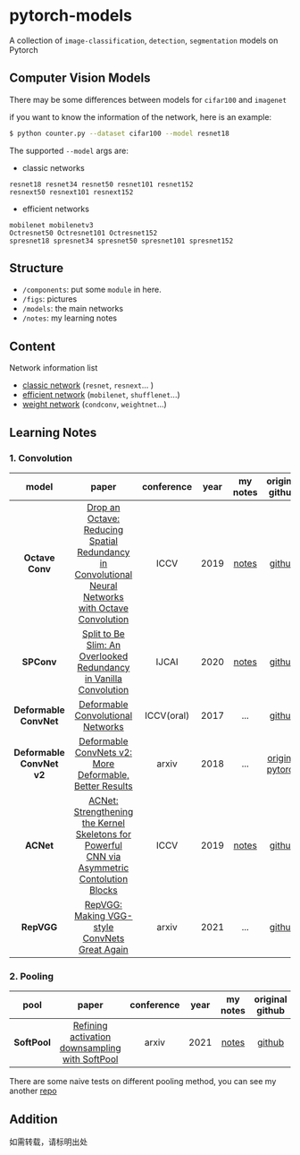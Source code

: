 # pytorch-models
A collection of `image-classification`, `detection`, `segmentation` models on Pytorch

## Computer Vision Models
There may be some differences between models for `cifar100` and `imagenet`

if you want to know the information of the network, here is an example:
```bash
$ python counter.py --dataset cifar100 --model resnet18
```

The supported `--model` args are:
- classic networks
```
resnet18 resnet34 resnet50 resnet101 resnet152
resnext50 resnext101 resnext152
```

- efficient networks
```
mobilenet mobilenetv3
Octresnet50 Octresnet101 Octresnet152
spresnet18 spresnet34 spresnet50 spresnet101 spresnet152
```


## Structure
- `/components`: put some `module` in here.
- `/figs`: pictures
- `/models`: the main networks
- `/notes`: my learning notes

## Content
Network information list
- [classic network](https://github.com/rentainhe/pytorch-models/blob/master/model_information/classic-networks.md)  (`resnet`, `resnext`... )
- [efficient network](https://github.com/rentainhe/pytorch-models/blob/master/model_information/efficient-networks.md) (`mobilenet`, `shufflenet`...)
- [weight network](https://github.com/rentainhe/pytorch-models/blob/master/model_information/weight-networks.md) (`condconv`, `weightnet`...)


## Learning Notes
### 1. Convolution
|model|paper|conference|year|my notes|original github|
|:---:|:---:|:---:|:---:|:---:|:---:
| __Octave Conv__|[Drop an Octave: Reducing Spatial Redundancy in Convolutional Neural Networks with Octave Convolution](https://export.arxiv.org/pdf/1904.05049)|ICCV|2019|[notes](https://github.com/rentainhe/pytorch-models/blob/master/notes/efficient-networks/Octave%20Conv.md)|[github](https://github.com/lxtGH/OctaveConv_pytorch)
|__SPConv__|[Split to Be Slim: An Overlooked Redundancy in Vanilla Convolution](https://arxiv.org/abs/2006.12085)|IJCAI|2020|[notes](https://github.com/rentainhe/pytorch-models/blob/master/notes/efficient-networks/SPConv.md)|[github](https://github.com/qiulinzhang/SPConv.pytorch)
| __Deformable ConvNet__ |[Deformable Convolutional Networks](https://arxiv.org/abs/1703.06211)|ICCV(oral)|2017|...|[github](https://github.com/msracver/Deformable-ConvNets)
| __Deformable ConvNet v2__ |[Deformable ConvNets v2: More Deformable, Better Results](https://arxiv.org/abs/1811.11168)|arxiv|2018|...|[original](https://github.com/msracver/Deformable-ConvNets) [pytorch](https://github.com/4uiiurz1/pytorch-deform-conv-v2)
| __ACNet__ |[ACNet: Strengthening the Kernel Skeletons for Powerful CNN via Asymmetric Contolution Blocks](https://arxiv.org/pdf/1908.03930.pdf)|ICCV|2019|[notes](https://github.com/rentainhe/pytorch-models/blob/master/notes/efficient-networks/ACNet.md)|[github](https://github.com/DingXiaoH/ACNet)
| __RepVGG__ |[RepVGG: Making VGG-style ConvNets Great Again](https://arxiv.org/abs/2101.03697)|arxiv|2021|...|[github](https://github.com/DingXiaoH/RepVGG)


### 2. Pooling
|pool|paper|conference|year|my notes|original github|
|:---:|:---:|:---:|:---:|:---:|:---:
| __SoftPool__|[Refining activation downsampling with SoftPool](https://arxiv.org/abs/2101.00440)|arxiv|2021|[notes](https://github.com/rentainhe/pytorch-models/blob/master/notes/pooling/SoftPool.md)|[github](https://github.com/alexandrosstergiou/SoftPool#)

There are some naive tests on different pooling method, you can see my another [repo](https://github.com/rentainhe/pytorch-pooling)
## Addition
如需转载，请标明出处